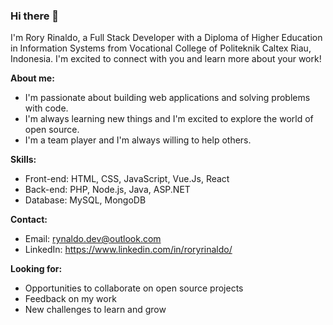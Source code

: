 ### Hi there 👋

I'm Rory Rinaldo, a Full Stack Developer with a Diploma of Higher Education in Information Systems from Vocational College of Politeknik Caltex Riau, Indonesia. I'm excited to connect with you and learn more about your work!

**About me:**

* I'm passionate about building web applications and solving problems with code.
* I'm always learning new things and I'm excited to explore the world of open source.
* I'm a team player and I'm always willing to help others.

**Skills:**

* Front-end: HTML, CSS, JavaScript, Vue.Js, React
* Back-end: PHP, Node.js, Java, ASP.NET
* Database: MySQL, MongoDB 

**Contact:**

* Email: rynaldo.dev@outlook.com
* LinkedIn: https://www.linkedin.com/in/roryrinaldo/

**Looking for:**

* Opportunities to collaborate on open source projects
* Feedback on my work
* New challenges to learn and grow


